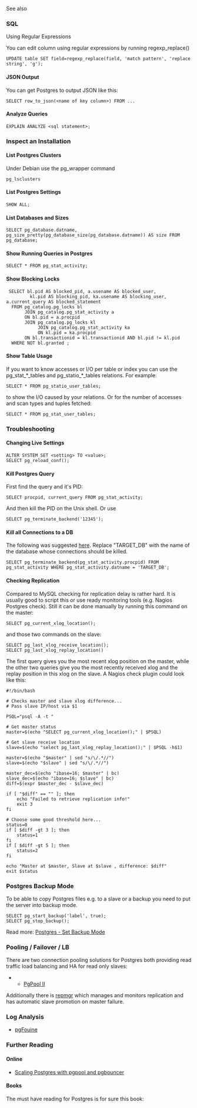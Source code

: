 See also

### SQL

Using Regular Expressions

You can edit column using regular expressions by running
regexp\_replace()

    UPDATE table SET field=regexp_replace(field, 'match pattern', 'replace string', 'g');

#### JSON Output

You can get Postgres to output JSON like this:

    SELECT row_to_json(<name of key column>) FROM ...

#### Analyze Queries

    EXPLAIN ANALYZE <sql statement>;

### Inspect an Installation

#### List Postgres Clusters

Under Debian use the pg\_wrapper command

    pg_lsclusters

#### List Postgres Settings

    SHOW ALL;

#### List Databases and Sizes

    SELECT pg_database.datname, pg_size_pretty(pg_database_size(pg_database.datname)) AS size FROM pg_database;

#### Show Running Queries in Postgres

    SELECT * FROM pg_stat_activity;

#### Show Blocking Locks

     SELECT bl.pid AS blocked_pid, a.usename AS blocked_user, 
             kl.pid AS blocking_pid, ka.usename AS blocking_user, a.current_query AS blocked_statement
      FROM pg_catalog.pg_locks bl
           JOIN pg_catalog.pg_stat_activity a
           ON bl.pid = a.procpid
           JOIN pg_catalog.pg_locks kl
                JOIN pg_catalog.pg_stat_activity ka
                ON kl.pid = ka.procpid
           ON bl.transactionid = kl.transactionid AND bl.pid != kl.pid
      WHERE NOT bl.granted ;

#### Show Table Usage

If you want to know accesses or I/O per table or index you can use the
pg\_stat\_\*\_tables and pg\_statio\_\*\_tables relations. For example:

    SELECT * FROM pg_statio_user_tables;

to show the I/O caused by your relations. Or for the number of accesses
and scan types and tuples fetched:

    SELECT * FROM pg_stat_user_tables;

### Troubleshooting

#### Changing Live Settings

    ALTER SYSTEM SET <setting> TO <value>;
    SELECT pg_reload_conf();

#### Kill Postgres Query

First find the query and it's PID:

    SELECT procpid, current_query FROM pg_stat_activity;

And then kill the PID on the Unix shell. Or use

    SELECT pg_terminate_backend('12345');

#### Kill all Connections to a DB

The following was suggested
[here](http://varwww.com/2013/06/16/kill-postgresql-backend-connections/).
Replace "TARGET\_DB" with the name of the database whose connections
should be killed.

    SELECT pg_terminate_backend(pg_stat_activity.procpid) FROM pg_stat_activity WHERE pg_stat_activity.datname = 'TARGET_DB';

#### Checking Replication

Compared to MySQL checking for replication delay is rather hard. It is
usually good to script this or use ready monitoring tools (e.g. Nagios
Postgres check). Still it can be done manually by running this command
on the master:

    SELECT pg_current_xlog_location();

and those two commands on the slave:

    SELECT pg_last_xlog_receive_location();
    SELECT pg_last_xlog_replay_location()

The first query gives you the most recent xlog position on the master,
while the other two queries give you the most recently received xlog and
the replay position in this xlog on the slave. A Nagios check plugin
could look like this:

    #!/bin/bash

    # Checks master and slave xlog difference...
    # Pass slave IP/host via $1

    PSQL="psql -A -t "

    # Get master status
    master=$(echo "SELECT pg_current_xlog_location();" | $PSQL)

    # Get slave receive location
    slave=$(echo "select pg_last_xlog_replay_location();" | $PSQL -h$1)

    master=$(echo "$master" | sed "s/\/.*//")
    slave=$(echo "$slave" | sed "s/\/.*//")

    master_dec=$(echo "ibase=16; $master" | bc)
    slave_dec=$(echo "ibase=16; $slave" | bc)
    diff=$(expr $master_dec - $slave_dec)

    if [ "$diff" == "" ]; then
        echo "Failed to retrieve replication info!"
        exit 3
    fi

    # Choose some good threshold here...
    status=0
    if [ $diff -gt 3 ]; then
        status=1
    fi
    if [ $diff -gt 5 ]; then
        status=2
    fi

    echo "Master at $master, Slave at $slave , difference: $diff"
    exit $status

### Postgres Backup Mode

To be able to copy Postgres files e.g. to a slave or a backup you need
to put the server into backup mode.

    SELECT pg_start_backup('label', true);
    SELECT pg_stop_backup();

Read more: [Postgres - Set Backup
Mode](http://www.postgresql.org/docs/9.1/static/continuous-archiving.html#BACKUP-BASE-BACKUP)

### Pooling / Failover / LB

There are two connection pooling solutions for Postgres both providing
read traffic load balancing and HA for read only slaves:

-   -   [PgPool II](http://pgpool.net)

Additionally there is [repmgr](http://www.repmgr.org/) which manages and
monitors replication and has automatic slave promotion on master
failure.

### Log Analysis

-   [pgFouine](http://pgfouine.projects.pgfoundry.org/)

### Further Reading

#### Online

-   [Scaling Postgres with pgpool and
    pgbouncer](http://girders.org/blog/2012/09/29/scaling-postgresql-with-pgpool-and-pgbouncer/)

#### Books

The must have reading for Postgres is for sure this book:\
  
